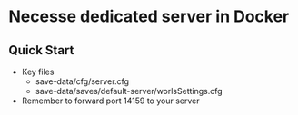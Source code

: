 # Necesse dedicated server in Docker

## Quick Start

* Key files
    * save-data/cfg/server.cfg
    * save-data/saves/default-server/worlsSettings.cfg
* Remember to forward port 14159 to your server
